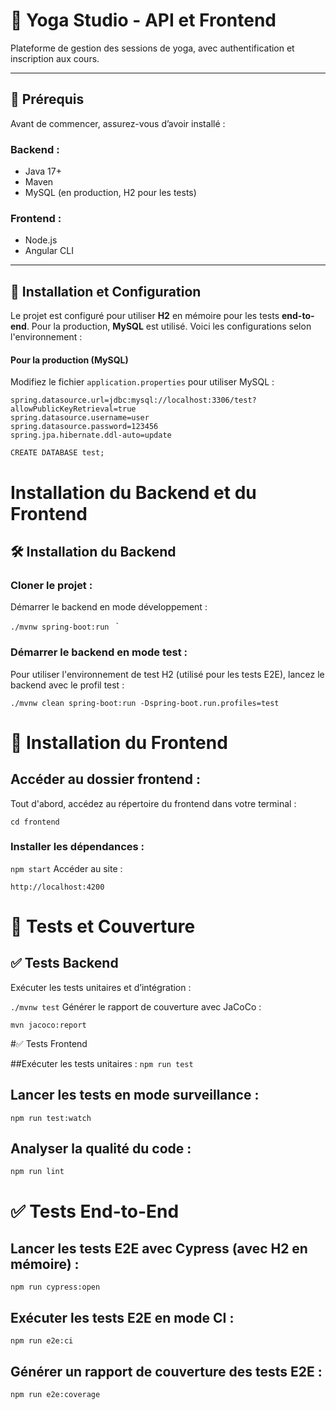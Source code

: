 # 🧘 Yoga Studio - API et Frontend

Plateforme de gestion des sessions de yoga, avec authentification et inscription aux cours.

---

## 📌 Prérequis

Avant de commencer, assurez-vous d’avoir installé :

### Backend :
- Java 17+
- Maven
- MySQL (en production, H2 pour les tests)

### Frontend :
- Node.js
- Angular CLI


---

## 🚀 Installation et Configuration

Le projet est configuré pour utiliser **H2** en mémoire pour les tests **end-to-end**. Pour la production, **MySQL** est utilisé. Voici les configurations selon l'environnement :

#### Pour la production (MySQL)
Modifiez le fichier `application.properties` pour utiliser MySQL :

```properties
spring.datasource.url=jdbc:mysql://localhost:3306/test?allowPublicKeyRetrieval=true
spring.datasource.username=user
spring.datasource.password=123456
spring.jpa.hibernate.ddl-auto=update
```

```
CREATE DATABASE test;
```
# Installation du Backend et du Frontend

## 🛠 Installation du Backend

### Cloner le projet :
Démarrer le backend en mode développement :

`./mvnw spring-boot:run
`
`
### Démarrer le backend en mode test :
Pour utiliser l'environnement de test H2 (utilisé pour les tests E2E), lancez le backend avec le profil test :

`
./mvnw clean spring-boot:run -Dspring-boot.run.profiles=test
`


# 🎨 Installation du Frontend

## Accéder au dossier frontend :
Tout d'abord, accédez au répertoire du frontend dans votre terminal :

```
cd frontend
```

### Installer les dépendances :

`npm start`
Accéder au site :

`http://localhost:4200`

# 🧪 Tests et Couverture

## ✅ Tests Backend
Exécuter les tests unitaires et d’intégration :

`./mvnw test`
Générer le rapport de couverture avec JaCoCo :


`mvn jacoco:report`


#✅ Tests Frontend

##Exécuter les tests unitaires :
`npm run test`

## Lancer les tests en mode surveillance :
`npm run test:watch`

## Analyser la qualité du code :
`npm run lint`

# ✅ Tests End-to-End
## Lancer les tests E2E avec Cypress (avec H2 en mémoire) :
`npm run cypress:open`


## Exécuter les tests E2E en mode CI :
`npm run e2e:ci`

## Générer un rapport de couverture des tests E2E :

`npm run e2e:coverage`

